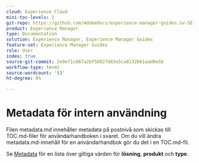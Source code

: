 ```yaml
---
cloud: Experience Cloud
mini-toc-levels: 2
git-repo: https://github.com/AdobeDocs/experience-manager-guides.sv-SE
product: Experience Manager
type: Documentation
solution: Experience Manager, Experience Manager Guides
feature-set: Experience Manager Guides
role: User
index: true
source-git-commit: 2e9ef1c687a2bf5b027d83e5ca8132b61aad0e5b
workflow-type: tm+mt
source-wordcount: '53'
ht-degree: 0%

---
```



# Metadata för intern användning

Filen metadata.md innehåller metadata på postnivå som skickas till TOC.md-filer för användarhandboken i svaret. Om du vill ändra metadata.md-innehåll för en användarhandbok gör du det i en TOC.md-fil.

Se [Metadata](https://experienceleague.adobe.com/docs/authoring-guide-exl/using/editing/user-guide-setup/metadata.html) för en lista över giltiga värden för **lösning**, **produkt** och **type**.
